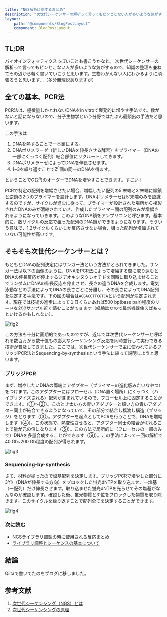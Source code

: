 ```yaml
---
title: "NGS解析に関するまとめ"
description: "次世代シーケンサーの解析って言ってもピンとこない人が多いような気がするので、知識の整理も兼ねてその辺から軽く書いていこうと思います。生物わかんない人にわかるように頑張ろうと思います。"
layout:
    path: "@components/BlogPostLayout"
    component: BlogPostLayout
---
```


## TL;DR
バイオインフォマティクスっぽいことも書こうかなと。
次世代シーケンサーの解析って言ってもピンとこない人が多いような気がするので、知識の整理も兼ねてその辺から軽く書いていこうと思います。生物わかんない人にわかるように頑張ろうと思います...（多分無理説ありますが）

## 全ての基本、PCR法
PCR法は、極微量しかとれないDNAをin vitroで爆発的に増やす手法です。数がないと話にならないので、分子生物学という分野ではたぶん最頻出の手法だと思います。

この手法は
1. DNAを熱することで一本鎖にする。
2. DNAポリメラーゼ（新しいDNAを伸長させる酵素）をプライマー（DNAの一部にくっつく配列）結合部位にリクルートしてきます。
3. DNAポリメラーゼによってDNAを伸長させます。
4. 1~3を繰り返すことで$2^n$個の同一のDNAを得ます。

<amp-img 
    src="https://upload.wikimedia.org/wikipedia/commons/thumb/8/87/PCR.svg/500px-PCR.svg.png"
    layout="fixed"
    height="750"
    width="300"
    alt="fig1"
/>

ということで$O(2^n)$のオーダーでDNAを増やすことできます。すごい！

PCRで特定の配列を増幅させたい場合、増幅したい配列の5'末端と3'末端に順鎖と逆鎖の2つのプライマーを設計します。DNAポリメラーゼは5'末端のみを認識するのですが、サイクルが進むに従って、プライマーが設計された場所から複製されたDNAのみが濃縮されていき、作成したプライマー間の配列のみが増幅されるようになっていきます。このようなDNA鎖をアンプリコンと呼びます。基本的に、数サイクルの反応で狙った配列のDNA鎖ができるようになります。そういう意味で、1,2サイクルくらいしか反応させない場合、狙った配列が増幅されていない可能性が高いです。

## そもそも次世代シーケンサーとは？

もともとDNAの配列決定にはサンガー法という方法がとられてきました。サンガー法は以下の画像のように、DNAをPCR法によって増幅する際に取り込むとDNAの伸長反応が停止するジデオキシヌクレオチドを同時に取り込ませることでランダムにDNAの伸長反応を停止させ、長さの違うDNAを合成します。電気泳動などの手法によってDNAの長さごとに分離し、その長さによってDNA配列を決定する手法です。下の図の場合は`ACGACGTTCGTCA`という配列が決定されます。現在では技術の進歩によって１日くらいあれば500 bp(base pair)程度のリードを200サンプル近く読むことができます（経験談なので最新機器使えばもっといけるかもしれない）。


![fig2](https://www.cosmobio.co.jp/support/technology/image/APB_NGS_Sanger_Sequencing_Illustration.png)

この方法も十分に画期的であったのですが、近年では次世代シーケンサーと呼ばれる数百万から数十億もの膨大なシーケンシング反応を同時並行して実行できる技術が普及してきました。ここでは、次世代シーケンサーで主に使われているブリッジPCR法とSequencing-by-synthesisという手法に絞って説明しようと思います。

### ブリッジPCR

まず、増やしたいDNAの両端にアダプター（プライマーの進化版みたいなやつ）をつけます。このアダプターにはフローセル（DNA置く場所）にくっつく（ハイブリダイズされる）配列が含まれているので、フローセル上に固定することができます。（①〜②）。このとき太い方の青いアダプターと細い方の青いアダプター同士が結合できるようになっていて、その部分で結合し橋渡し構造（ブリッジ）をとります（③）。アダプターを起点としてPCRを行うことで、DNAを増幅します（④）。この状態で、熱変性させると、アダプター同士の結合が切れることで量が元の倍になります（⑤）。この方法で局所的に（フローセルの一部のみで）DNAを多量合成することができます（⑨）。この手法によって一回の解析で40 Gb~200 Gb程度の配列が得られます。


![fig3](/images/ngs_matome/bridge-pcr.png)

### Sequencing-by-synthesis

さて、材料が揃ったので塩基配列を決定します。ブリッジPCRで増やした部分に3'位（DNAが伸長する方向）をブロックした蛍光dNTPを取り込ませ、一塩基（一配列）だけ伸長させます。取り込ませた蛍光dNTPを光らせてその塩基がなんなのか確認します。確認した後、蛍光物質と3'位をブロックした物質を取り除きます。このサイクルを繰り返すことで配列全てを決定することができます。


![fig4](/images/ngs_matome/seqence-method.png)

### 次に読む

- [NGSライブラリ調製の時に使用される反応まとめ](https://illumination-k.dev/posts/biology/library_construction_reaction)
- [ライブラリ調整とシーケンスの基本について](https://illumination-k.dev/posts/biology/seq_summary)

## 結論

Qiitaで書いてたのをブログに移しました。


## 参考文献
1. [次世代シーケンシング（NGS）とは](https://www.cosmobio.co.jp/support/technology/a/next-generation-sequencing-introduction-apb.asp)
2. [次世代シーケンシングの原理](http://infobio.co.jp/?portfolio=%E6%AC%A1%E4%B8%96%E4%BB%A3dna%E3%82%B7%E3%83%BC%E3%82%B1%E3%83%B3%E3%82%B7%E3%83%B3%E3%82%B0%E3%81%AE%E5%8E%9F%E7%90%86)
